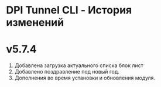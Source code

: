# DPI Tunnel CLI - История изменений

# v5.7.4
1. Добавлена загрузка актуального списка блок лист
2. Добавлено поздравление под новый год.
3. Дополнения во время установки и обновления модуля.
